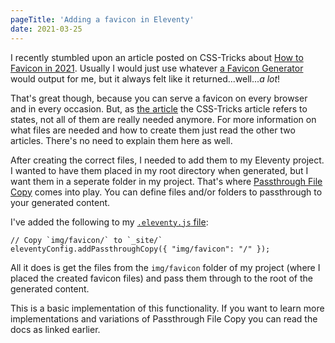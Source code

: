 ```yaml
---
pageTitle: 'Adding a favicon in Eleventy'
date: 2021-03-25
---
```

I recently stumbled upon an article posted on CSS-Tricks about [How to Favicon in 2021](https://css-tricks.com/how-to-favicon-in-2021/). Usually I would just use whatever [a Favicon Generator](https://realfavicongenerator.net/) would output for me, but it always felt like it returned...well..._a lot_! 

That's great though, because you can serve a favicon on every browser and in every occasion. But, as [the article](https://evilmartians.com/chronicles/how-to-favicon-in-2021-six-files-that-fit-most-needs) the CSS-Tricks article refers to states, not all of them are really needed anymore. For more information on what files are needed and how to create them just read the other two articles. There's no need to explain them here as well.

After creating the correct files, I needed to add them to my Eleventy project. I wanted to have them placed in my root directory when generated, but I want them in a seperate folder in my project. That's where [Passthrough File Copy](https://www.11ty.dev/docs/copy/) comes into play. You can define files and/or folders to passthrough to your generated content.

I've added the following to my [`.eleventy.js` file](https://github.com/bnijenhuis/bnijenhuis-nl/blob/main/.eleventy.js):

```
// Copy `img/favicon/` to `_site/`
eleventyConfig.addPassthroughCopy({ "img/favicon": "/" });
```

All it does is get the files from the `img/favicon` folder of my project (where I placed the created favicon files) and pass them through to the root of the generated content. 

This is a basic implementation of this functionality. If you want to learn more implementations and variations of Passthrough File Copy you can read the docs as linked earlier.